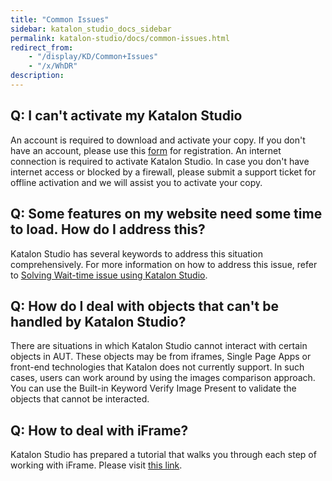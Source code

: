```yaml
---
title: "Common Issues" 
sidebar: katalon_studio_docs_sidebar
permalink: katalon-studio/docs/common-issues.html 
redirect_from:
    - "/display/KD/Common+Issues"
    - "/x/WhDR"
description: 
---
```

Q: I can't activate my Katalon Studio
-------------------------------------

An account is required to download and activate your copy. If you don't have an account, please use this [form](https://www.katalon.com/sign-up/) for registration. An internet connection is required to activate Katalon Studio. In case you don't have internet access or blocked by a firewall, please submit a support ticket for offline activation and we will assist you to activate your copy.

Q: Some features on my website need some time to load. How do I address this? 
------------------------------------------------------------------------------

Katalon Studio has several keywords to address this situation comprehensively. For more information on how to address this issue, refer to [Solving Wait-time issue using Katalon Studio](/katalon-studio/tutorials/solving-common-issue-wait-time/).

Q: How do I deal with objects that can't be handled by Katalon Studio?
----------------------------------------------------------------------

There are situations in which Katalon Studio cannot interact with certain objects in AUT. These objects may be from iframes, Single Page Apps or front-end technologies that Katalon does not currently support. In such cases, users can work around by using the images comparison approach. You can use the Built-in Keyword Verify Image Present to validate the objects that cannot be interacted.

Q: How to deal with iFrame?
---------------------------

Katalon Studio has prepared a tutorial that walks you through each step of working with iFrame. Please visit [this link](/katalon-studio/tutorials/handling-iframe-issue/).